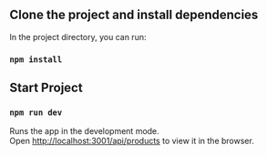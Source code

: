 ## Clone the project and install dependencies

In the project directory, you can run:

### `npm install`

## Start Project

### `npm run dev`

Runs the app in the development mode.<br />
Open [http://localhost:3001/api/products](http://localhost:3001/api/products) to view it in the browser.
